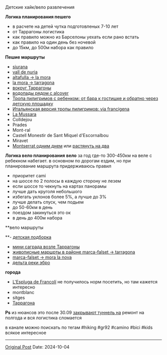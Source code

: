 Детские хайк/вело развлечения

**Логика планирования пешего**
- в расчете на детей чутка подготовленых 7-10 лет
- от Таррагоны логистика 
- как правило можно из Барселоны уехать если рано встать
- как правило на один день без ночевой
- до 15км, до 500м набора как правило

**Пешие маршруты**
- [siurana](2572.md)
- [vall de nuria](2549.md)
- [altafulla -> la mora](1165.md)
- [la mora -> tarragona](2475.md)
- [вокруг Таррагоны](2249.md)
- [водопады рядом с alcover](1956.md)
- [Тропа пилигримов с ребенком: от бара к гостишке и обратно через детскую площадку](https://vas3k.club/post/19315/)
- [Итальянская версия тропы пилигримов: via francigena](https://vas3k.club/post/25449/)
- [La Mussara](2711.md)
- Colldejou
- Prades
- Mont-ral
- Castell Monestir de Sant Miquel d'Escornalbou
- Miravet
- [Montserrat одним днем](2651.md) или [растянуть на два](2675.md)

**Логика вело планирования** **вело**
за год где-то 300-450км на веле с ребекном набегает. в основном по дорогам ездим, но при планирование маршрута придерживаюсь правил
- приоритет cami 
- на шоссе по 2 полосы в каждую сторону не лезем
- если шоссе то чекнуть на картах панорамы
- лучше дать круголя небольшого
- избегать уклонов более 5%, а лучше до 3%
- лучше делать спуск, чем подьем
- до 50-60км в день
- поездом закинуться это ок
- в день до 400м набора

**вело маршруты

**- [детская подборка](1601.md)
- [мини саграда возле Таррагоны](2472.md)
- [живописные маршрты в районе marca-falset -> tarragona](2443.md)
- [marca-falset -> mora la nova](2006.md)
- [дельта реки эбро](1709.md)

**города**
- [L'Espluga de Francolí](2418.md) не получилось норм посетить, но там кажется интересно
- montblanc
- sitges
- [Таррагона](https://vas3k.club/guide/25136/)

**Ps**
из нюансов это после 30.09 [закрывают туннель на](2454.md) ремонт на полгода и вся логистика сломается

в канале можно поискать по тегам #hiking #gr92 #camino #bici #kids всякое интересное

---
[Original Post](https://t.me/lev2tarragona/2686)
Date: 2024-10-04
